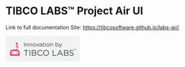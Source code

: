 # TIBCO LABS™ Project Air UI

Link to full documentation Site: https://tibcosoftware.github.io/labs-air/

![Logo](tibcolabs-brand.png "Labs Logo")
